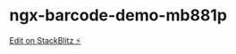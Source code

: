 # ngx-barcode-demo-mb881p

[Edit on StackBlitz ⚡️](https://stackblitz.com/edit/ngx-barcode-demo-mb881p)